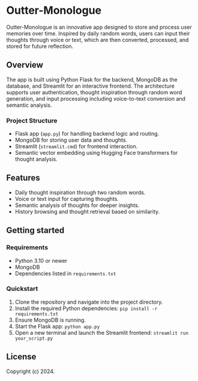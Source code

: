 # Outter-Monologue

Outter-Monologue is an innovative app designed to store and process user memories over time. Inspired by daily random words, users can input their thoughts through voice or text, which are then converted, processed, and stored for future reflection.

## Overview

The app is built using Python Flask for the backend, MongoDB as the database, and Streamlit for an interactive frontend. The architecture supports user authentication, thought inspiration through random word generation, and input processing including voice-to-text conversion and semantic analysis.

### Project Structure

- Flask app (`app.py`) for handling backend logic and routing.
- MongoDB for storing user data and thoughts.
- Streamlit (`streamlit.cmd`) for frontend interaction.
- Semantic vector embedding using Hugging Face transformers for thought analysis.

## Features

- Daily thought inspiration through two random words.
- Voice or text input for capturing thoughts.
- Semantic analysis of thoughts for deeper insights.
- History browsing and thought retrieval based on similarity.

## Getting started

### Requirements

- Python 3.10 or newer
- MongoDB
- Dependencies listed in `requirements.txt`

### Quickstart

1. Clone the repository and navigate into the project directory.
2. Install the required Python dependencies: `pip install -r requirements.txt`
3. Ensure MongoDB is running.
4. Start the Flask app: `python app.py`
5. Open a new terminal and launch the Streamlit frontend: `streamlit run your_script.py`

## License

Copyright (c) 2024.